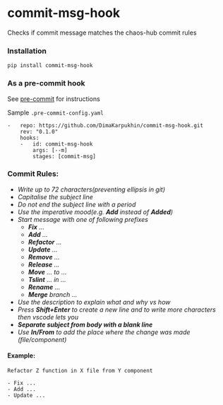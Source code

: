 # commit-msg-hook
Checks if commit message matches the chaos-hub commit rules
### Installation 
```
pip install commit-msg-hook
```
### As a pre-commit hook 

See [pre-commit](https://pre-commit.com/) for instructions

Sample ```.pre-commit-config.yaml```
```
-   repo: https://github.com/DimaKarpukhin/commit-msg-hook.git
    rev: "0.1.0"
    hooks:
    -   id: commit-msg-hook
        args: [--m]  
        stages: [commit-msg]
 ```   
 ### Commit Rules:

* _Write up to 72 characters(preventing ellipsis in git)_
* _Capitalise the subject line_
* _Do not end the subject line with a period_
* _Use the imperative mood(e.g. **Add** instead of **Added**)_
* _Start message with one of following prefixes_
  - _**Fix** ..._
  - _**Add** ..._
  - _**Refactor** ..._
  - _**Update** ..._
  - _**Remove** ..._
  - _**Release** ..._
  - _**Move** ... to ..._ 
  - _**Tslint** ... in ..._
  - _**Rename** ..._
  - _**Merge** branch ..._
* _Use the description to explain what and why vs how_
* _Press **Shift+Enter** to create a new line and to write more characters then vscode lets you_
* _**Separate subject from body with a blank line**_
* _Use **In/From** to add the place where the change was made (file/component)_


#### Example:
```
Refactor Z function in X file from Y component

- Fix ...
- Add ...
- Update ...
 ```
